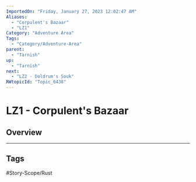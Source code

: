```yaml
---
ImportedOn: "Friday, January 27, 2023 12:02:47 AM"
Aliases:
  - "Corpulent's Bazaar"
  - "LZ1"
Category: "Adventure Area"
Tags:
  - "Category/Adventure-Area"
parent:
  - "Tarnish"
up:
  - "Tarnish"
next:
  - "LZ2 - Doldrum's Souk"
RWtopicId: "Topic_6438"
---
```

# LZ1 - Corpulent's Bazaar
## Overview

---
## Tags
#Story-Scope/Rust

